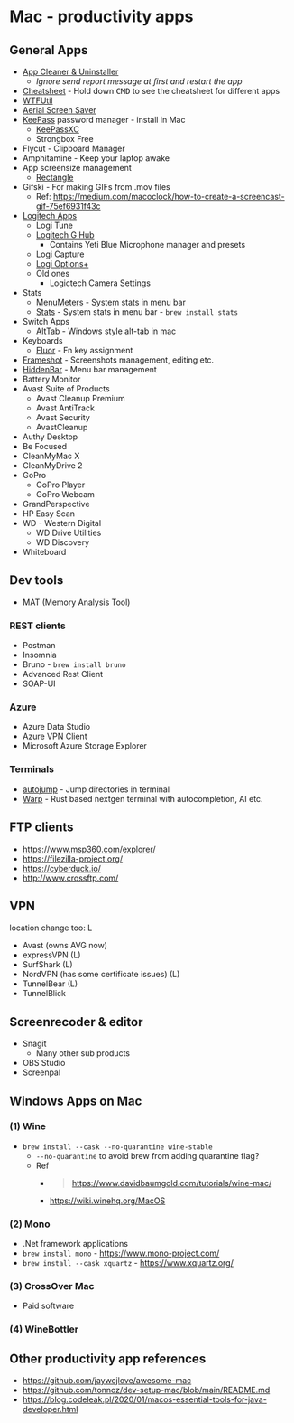# Mac - productivity apps

## General Apps

* [App Cleaner & Uninstaller](https://nektony.com/mac-app-cleaner)
  * _Ignore send report message at first and restart the app_
* [Cheatsheet](https://mediaatelier.com/CheatSheet/) - Hold down <kbd>CMD</kbd> to see the cheatsheet for different apps
* [WTFUtil](https://wtfutil.com/)
* [Aerial Screen Saver](https://github.com/JohnCoates/Aerial)
* [KeePass](https://keepass.info/download/p_macosx/index.html) password manager - install in Mac
  * [KeePassXC](https://keepassxc.org/download/#mac)
  * Strongbox Free
* Flycut - Clipboard Manager
* Amphitamine - Keep your laptop awake
* App screensize management
  * [Rectangle](https://rectangleapp.com/)
* Gifski - For making GIFs from .mov files
  * Ref: https://medium.com/macoclock/how-to-create-a-screencast-gif-75ef6931f43c
* [Logitech Apps](https://support.logi.com/hc/en-us/articles/360024361233)
   * Logi Tune 
   * [Logitech G Hub](https://www.logitechg.com/en-us/innovation/g-hub.html)
     * Contains Yeti Blue Microphone manager and presets
   * Logi Capture
   * [Logi Options+](https://www.logitech.com/en-in/software/logi-options-plus.html)
   * Old ones
     * Logictech Camera Settings
* Stats
  * [MenuMeters](https://ragingmenace.com/software/menumeters/index.html) - System stats in menu bar 
  * [Stats](https://github.com/exelban/stats) - System stats in menu bar - `brew install stats`
 * Switch Apps
   * [AltTab](https://alt-tab-macos.netlify.app/) - Windows style alt-tab in mac
* Keyboards
  * [Fluor](https://github.com/Pyroh/Fluor) - Fn key assignment
* [Frameshot](https://flameshot.org/) - Screenshots management, editing etc.
* [HiddenBar](https://apps.apple.com/nl/app/hidden-bar/id1452453066?l=en&mt=12) - Menu bar management
* Battery Monitor
* Avast Suite of Products
  * Avast Cleanup Premium
  * Avast AntiTrack
  * Avast Security
  * AvastCleanup
* Authy Desktop
* Be Focused
* CleanMyMac X
* CleanMyDrive 2
* GoPro
  * GoPro Player
  * GoPro Webcam
* GrandPerspective
* HP Easy Scan
* WD - Western Digital
  * WD Drive Utilities
  * WD Discovery
* Whiteboard

## Dev tools
* MAT (Memory Analysis Tool)

### REST clients
* Postman
* Insomnia
* Bruno - `brew install bruno`
* Advanced Rest Client
* SOAP-UI

### Azure
* Azure Data Studio
* Azure VPN Client
* Microsoft Azure Storage Explorer

### Terminals
* [autojump](https://github.com/wting/autojump) - Jump directories in terminal
* [Warp](https://www.warp.dev/) - Rust based nextgen terminal with autocompletion, AI etc.

## FTP clients

* https://www.msp360.com/explorer/
* https://filezilla-project.org/
* https://cyberduck.io/
* http://www.crossftp.com/

## VPN

location change too: L

* Avast (owns AVG now)
* expressVPN (L)
* SurfShark (L)
* NordVPN (has some certificate issues) (L)
* TunnelBear (L)
* TunnelBlick

## Screenrecoder & editor

* Snagit
  * Many other sub products
* OBS Studio
* Screenpal

## Windows Apps on Mac

### (1) Wine 
* `brew install --cask --no-quarantine wine-stable`
  * `--no-quarantine` to avoid brew from adding quarantine flag?
  * Ref
    * > https://www.davidbaumgold.com/tutorials/wine-mac/
    * https://wiki.winehq.org/MacOS

### (2) Mono
* .Net framework applications
* `brew install mono` - https://www.mono-project.com/
* `brew install --cask xquartz` - https://www.xquartz.org/

### (3) CrossOver Mac
* Paid software

### (4) WineBottler

## Other productivity app references

* https://github.com/jaywcjlove/awesome-mac
* https://github.com/tonnoz/dev-setup-mac/blob/main/README.md
* https://blog.codeleak.pl/2020/01/macos-essential-tools-for-java-developer.html

